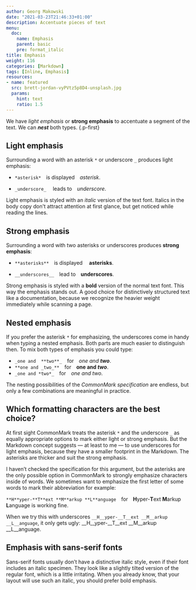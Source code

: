 ```yaml
---
author: Georg Makowski
date: "2021-03-23T21:46:33+01:00"
description: Accentuate pieces of text
menu:
  doc:
    name: Emphasis
    parent: basic
    pre: format_italic
title: Emphasis
weight: 116
categories: [Markdown]
tags: [Inline, Emphasis]
resources:
- name: featured
  src: brett-jordan-vyPVtz5p8D4-unsplash.jpg
  params:
    hint: text
    ratio: 1.5
---
```


We have _light emphasis_ or **strong emphasis** to accentuate a segment of the text. We can **_nest_** both types.
{.p-first} <!--more-->

## Light emphasis

Surrounding a word with an asterisk `*` or underscore `_` produces light emphasis:

- `*asterisk*` is displayed *asterisk*.

- `_underscore_`  leads to _underscore_.

Light emphasis is styled with an _italic_ version of the text font. Italics in the body copy don't attract attention at first glance, but get noticed while reading the lines.

## Strong emphasis

Surrounding a word with two asterisks or underscores produces __strong emphasis__:

- `**asterisks**` is displayed  **asterisks**.

- `__underscores__` lead to __underscores__.

Strong emphasis is styled with a **bold** version of the normal text font. This way the emphasis stands out. A good choice for distinctively structured text like a documentation, because we recognize the heavier weight immediately while scanning a page.

## Nested emphasis

If you prefer the asterisk `*` for emphasizing, the underscores come in handy when typing a nested emphasis. Both parts are much easier to distinguish then. To mix both types of emphasis you could type:

- `_one and  **two**_` for _one and  **two**_.
- `**one and _two_**` for **one and _two_**.
- `_one and *two*_` for _one and *two*_.

The nesting possibilities of the *CommonMark specification* are endless, but only a few combinations are meaningful in practice.

## Which formatting characters are the best choice?

At first sight CommonMark treats the asterisk `*` and the underscore `_` as equally appropriate options to mark either light or strong emphasis. But the Markdown concept suggests — at least to me — to use underscores for light emphasis, because they have a smaller footprint in the Markdown. The asterisks are thicker and suit the strong emphasis.

I haven’t checked the specification for this argument, but the asterisks are the only possible option in CommonMark to strongly emphasize characters inside of words. We sometimes want to emphasize the first letter of some words to mark their abbreviation for example:

`**H**yper-**T**ext **M**arkup **L**anguage`&emsp;for&emsp;**H**yper-**T**ext **M**arkup **L**anguage is working fine.

When we try this with underscores `__H__yper-__T__ext __M__arkup __L__anguage`, it only gets ugly: __H__yper-__T__ext __M__arkup __L__anguage.

## Emphasis with sans-serif fonts

Sans-serif fonts usually don’t have a distinctive italic style, even if their font includes an italic specimen. They look like a slightly tilted version of the regular font, which is a little irritating. When you already know, that your layout will use such an italic, you should prefer bold emphasis.
